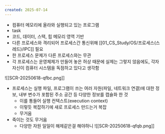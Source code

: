 ```yaml
---
created: 2025-07-14
---
```

- 컴퓨터 메모리에 올라와 실행되고 있는 프로그램
- task
- 코드, 데이터, 스택, 힙 메모리 영역 기반
- 다른 프로세스와 격리되어 프로세스간 통신위해 [[01_CS_Study/OS/프로세스(스레드)/IPC]] 필요
- 한 프로세스 문제가 다른 프로세스와는 무관
- 각 프로세스는 운영체제가 만들어 놓은 허상 때문에 실제는 그렇지 않음에도, 각자 자신이 컴퓨터 시스템을 독점하고 있다고 생각함

![[SCR-20250618-qfbc.png]]
- 프로세스는 실행 파일, 프로그램이 쓰는 여러 자원(파일, 네트워크 연결)에 대한 정보, 내부 변수가 포함된 주소 공간 등 다양한 정보를 캡슐화 한 것
	- 이를 통들어 실행 컨텍스트(execution context)
	- 이렇듯 복잡하기에 새로 프로세스 만드는거 복잡
	- 무거움
- 죽이는 것도 무거움
	- 다양한 자원 일일이 해제같은걸 해야하니
![[SCR-20250618-qfqb.png]]